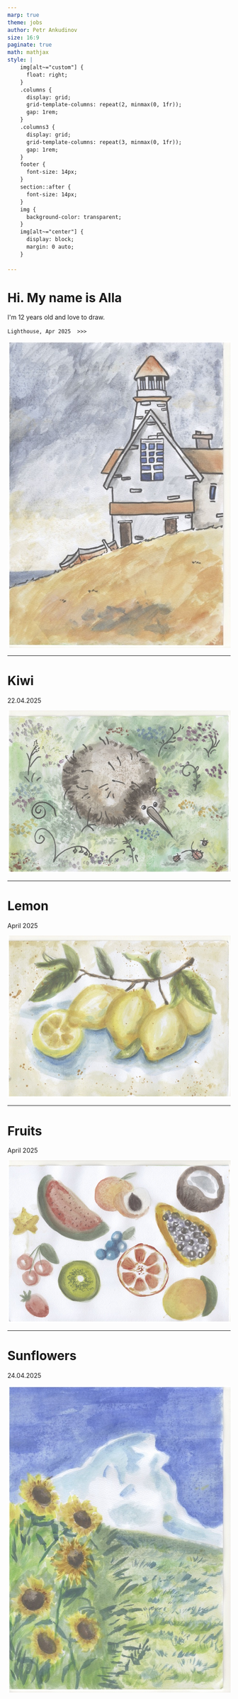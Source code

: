 ```yaml
---
marp: true
theme: jobs
author: Petr Ankudinov
size: 16:9
paginate: true
math: mathjax
style: |
    img[alt~="custom"] {
      float: right;
    }
    .columns {
      display: grid;
      grid-template-columns: repeat(2, minmax(0, 1fr));
      gap: 1rem;
    }
    .columns3 {
      display: grid;
      grid-template-columns: repeat(3, minmax(0, 1fr));
      gap: 1rem;
    }
    footer {
      font-size: 14px;
    }
    section::after {
      font-size: 14px;
    }
    img {
      background-color: transparent;
    }
    img[alt~="center"] {
      display: block;
      margin: 0 auto;
    }

---
```


# Hi. My name is Alla

I'm 12 years old and love to draw.

`Lighthouse, Apr 2025  >>>`

![bg right:40%](img/lighthouse-arp-2025.jpg)

---

# Kiwi

22.04.2025

![bg right:75% fit](img/kiwi.jpg)

---

# Lemon

April 2025

![bg right:75% fit](img/lemon.jpg)

---

# Fruits

April 2025

![bg right:75% fit](img/fruits.jpg)

---

# Sunflowers

24.04.2025

![bg right](img/sunflowers.jpg)
